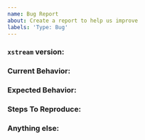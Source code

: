 ```yaml
---
name: Bug Report
about: Create a report to help us improve
labels: 'Type: Bug'
---
```


<!-- ISSUES MISSING IMPORTANT INFORMATION MAY BE CLOSED WITHOUT INVESTIGATION. -->

### `xstream` version:
<!-- We only accept issues that are reproducible on the latest version of `xstream`. -->
<!-- You can find the latest version of project at https://github.com/hueristiq/xstream/releases/ -->

### Current Behavior:
<!-- A concise description of what you're experiencing. -->

### Expected Behavior:
<!-- A concise description of what you expected to happen. -->

### Steps To Reproduce:
<!--
Example: steps to reproduce the behavior:
1. Run 'xstream ..'
2. See error...
-->

### Anything else:
<!-- Links? References? Screnshots? Anything that will give us more contexstream about the issue that you are encountering! -->
